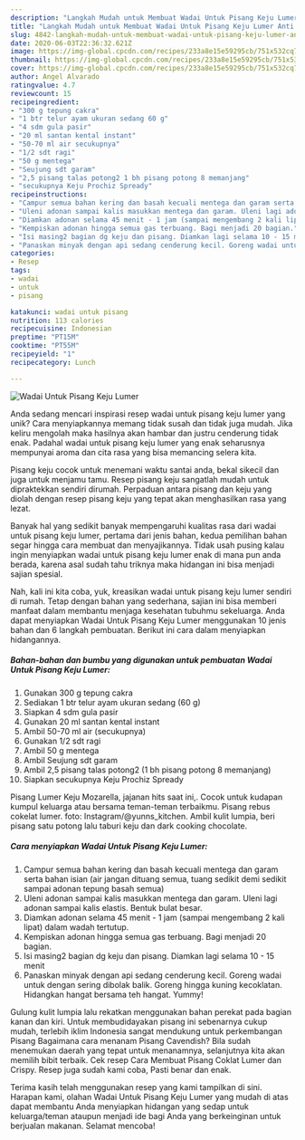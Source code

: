 ```yaml
---
description: "Langkah Mudah untuk Membuat Wadai Untuk Pisang Keju Lumer Anti Gagal"
title: "Langkah Mudah untuk Membuat Wadai Untuk Pisang Keju Lumer Anti Gagal"
slug: 4842-langkah-mudah-untuk-membuat-wadai-untuk-pisang-keju-lumer-anti-gagal
date: 2020-06-03T22:36:32.621Z
image: https://img-global.cpcdn.com/recipes/233a8e15e59295cb/751x532cq70/wadai-untuk-pisang-keju-lumer-foto-resep-utama.jpg
thumbnail: https://img-global.cpcdn.com/recipes/233a8e15e59295cb/751x532cq70/wadai-untuk-pisang-keju-lumer-foto-resep-utama.jpg
cover: https://img-global.cpcdn.com/recipes/233a8e15e59295cb/751x532cq70/wadai-untuk-pisang-keju-lumer-foto-resep-utama.jpg
author: Angel Alvarado
ratingvalue: 4.7
reviewcount: 15
recipeingredient:
- "300 g tepung cakra"
- "1 btr telur ayam ukuran sedang 60 g"
- "4 sdm gula pasir"
- "20 ml santan kental instant"
- "50-70 ml air secukupnya"
- "1/2 sdt ragi"
- "50 g mentega"
- "Seujung sdt garam"
- "2,5 pisang talas potong2 1 bh pisang potong 8 memanjang"
- "secukupnya Keju Prochiz Spready"
recipeinstructions:
- "Campur semua bahan kering dan basah kecuali mentega dan garam serta bahan isian (air jangan dituang semua, tuang sedikit demi sedikit sampai adonan tepung basah semua)"
- "Uleni adonan sampai kalis masukkan mentega dan garam. Uleni lagi adonan sampai kalis elastis. Bentuk bulat besar."
- "Diamkan adonan selama 45 menit - 1 jam (sampai mengembang 2 kali lipat) dalam wadah tertutup."
- "Kempiskan adonan hingga semua gas terbuang. Bagi menjadi 20 bagian."
- "Isi masing2 bagian dg keju dan pisang. Diamkan lagi selama 10 - 15 menit"
- "Panaskan minyak dengan api sedang cenderung kecil. Goreng wadai untuk dengan sering dibolak balik. Goreng hingga kuning kecoklatan. Hidangkan hangat bersama teh hangat. Yummy!"
categories:
- Resep
tags:
- wadai
- untuk
- pisang

katakunci: wadai untuk pisang 
nutrition: 113 calories
recipecuisine: Indonesian
preptime: "PT15M"
cooktime: "PT55M"
recipeyield: "1"
recipecategory: Lunch

---
```



![Wadai Untuk Pisang Keju Lumer](https://img-global.cpcdn.com/recipes/233a8e15e59295cb/751x532cq70/wadai-untuk-pisang-keju-lumer-foto-resep-utama.jpg)

Anda sedang mencari inspirasi resep wadai untuk pisang keju lumer yang unik? Cara menyiapkannya memang tidak susah dan tidak juga mudah. Jika keliru mengolah maka hasilnya akan hambar dan justru cenderung tidak enak. Padahal wadai untuk pisang keju lumer yang enak seharusnya mempunyai aroma dan cita rasa yang bisa memancing selera kita.

Pisang keju cocok untuk menemani waktu santai anda, bekal sikecil dan juga untuk menjamu tamu. Resep pisang keju sangatlah mudah untuk dipraktekkan sendiri dirumah. Perpaduan antara pisang dan keju yang diolah dengan resep pisang keju yang tepat akan menghasilkan rasa yang lezat.

Banyak hal yang sedikit banyak mempengaruhi kualitas rasa dari wadai untuk pisang keju lumer, pertama dari jenis bahan, kedua pemilihan bahan segar hingga cara membuat dan menyajikannya. Tidak usah pusing kalau ingin menyiapkan wadai untuk pisang keju lumer enak di mana pun anda berada, karena asal sudah tahu triknya maka hidangan ini bisa menjadi sajian spesial.


Nah, kali ini kita coba, yuk, kreasikan wadai untuk pisang keju lumer sendiri di rumah. Tetap dengan bahan yang sederhana, sajian ini bisa memberi manfaat dalam membantu menjaga kesehatan tubuhmu sekeluarga. Anda dapat menyiapkan Wadai Untuk Pisang Keju Lumer menggunakan 10 jenis bahan dan 6 langkah pembuatan. Berikut ini cara dalam menyiapkan hidangannya.

<!--inarticleads1-->

##### Bahan-bahan dan bumbu yang digunakan untuk pembuatan Wadai Untuk Pisang Keju Lumer:

1. Gunakan 300 g tepung cakra
1. Sediakan 1 btr telur ayam ukuran sedang (60 g)
1. Siapkan 4 sdm gula pasir
1. Gunakan 20 ml santan kental instant
1. Ambil 50-70 ml air (secukupnya)
1. Gunakan 1/2 sdt ragi
1. Ambil 50 g mentega
1. Ambil Seujung sdt garam
1. Ambil 2,5 pisang talas potong2 (1 bh pisang potong 8 memanjang)
1. Siapkan secukupnya Keju Prochiz Spready


Pisang Lumer Keju Mozarella, jajanan hits saat ini,. Cocok untuk kudapan kumpul keluarga atau bersama teman-teman terbaikmu. Pisang rebus cokelat lumer. foto: Instagram/@yunns_kitchen. Ambil kulit lumpia, beri pisang satu potong lalu taburi keju dan dark cooking chocolate. 

<!--inarticleads2-->

##### Cara menyiapkan Wadai Untuk Pisang Keju Lumer:

1. Campur semua bahan kering dan basah kecuali mentega dan garam serta bahan isian (air jangan dituang semua, tuang sedikit demi sedikit sampai adonan tepung basah semua)
1. Uleni adonan sampai kalis masukkan mentega dan garam. Uleni lagi adonan sampai kalis elastis. Bentuk bulat besar.
1. Diamkan adonan selama 45 menit - 1 jam (sampai mengembang 2 kali lipat) dalam wadah tertutup.
1. Kempiskan adonan hingga semua gas terbuang. Bagi menjadi 20 bagian.
1. Isi masing2 bagian dg keju dan pisang. Diamkan lagi selama 10 - 15 menit
1. Panaskan minyak dengan api sedang cenderung kecil. Goreng wadai untuk dengan sering dibolak balik. Goreng hingga kuning kecoklatan. Hidangkan hangat bersama teh hangat. Yummy!


Gulung kulit lumpia lalu rekatkan menggunakan bahan perekat pada bagian kanan dan kiri. Untuk membudidayakan pisang ini sebenarnya cukup mudah, terlebih iklim Indonesia sangat mendukung untuk perkembangan Pisang Bagaimana cara menanam Pisang Cavendish? Bila sudah menemukan daerah yang tepat untuk menanamnya, selanjutnya kita akan memilih bibit terbaik. Cek resep Cara Membuat Pisang Coklat Lumer dan Crispy. Resep juga sudah kami coba, Pasti benar dan enak. 

Terima kasih telah menggunakan resep yang kami tampilkan di sini. Harapan kami, olahan Wadai Untuk Pisang Keju Lumer yang mudah di atas dapat membantu Anda menyiapkan hidangan yang sedap untuk keluarga/teman ataupun menjadi ide bagi Anda yang berkeinginan untuk berjualan makanan. Selamat mencoba!
